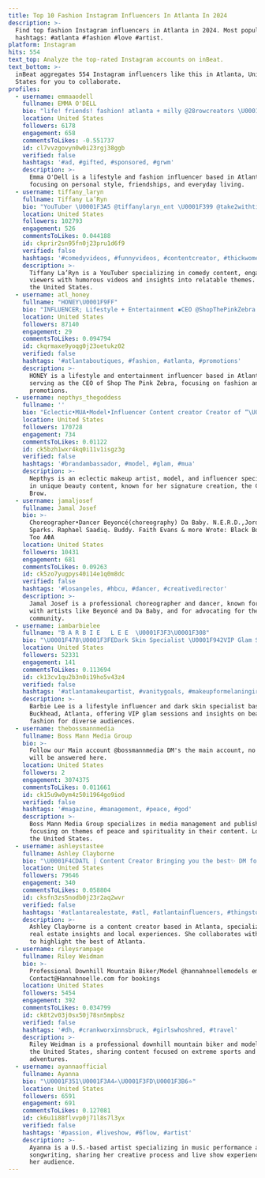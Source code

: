 ```yaml
---
title: Top 10 Fashion Instagram Influencers In Atlanta In 2024
description: >-
  Find top fashion Instagram influencers in Atlanta in 2024. Most popular
  hashtags: #atlanta #fashion #love #artist.
platform: Instagram
hits: 554
text_top: Analyze the top-rated Instagram accounts on inBeat.
text_bottom: >-
  inBeat aggregates 554 Instagram influencers like this in Atlanta, United
  States for you to collaborate.
profiles:
  - username: emmaaodell
    fullname: EMMA O'DELL
    bio: "life! friends! fashion! atlanta + milly @28rowcreators \U0001F48C odellemmag@gmail.com"
    location: United States
    followers: 6178
    engagement: 658
    commentsToLikes: -0.551737
    id: cl7vvzgovyn0w0i23rgj38ggb
    verified: false
    hashtags: '#ad, #gifted, #sponsored, #grwm'
    description: >-
      Emma O'Dell is a lifestyle and fashion influencer based in Atlanta,
      focusing on personal style, friendships, and everyday living.
  - username: tiffany_laryn
    fullname: Tiffany La’Ryn
    bio: "YouTuber \U0001F3A5 @tiffanylaryn_ent \U0001F399️ @take2withtiff NEW VIDEO OUT NOW! \U0001F447\U0001F3FD"
    location: United States
    followers: 102793
    engagement: 526
    commentsToLikes: 0.044188
    id: ckprir2sn95fn0j23pru1d6f9
    verified: false
    hashtags: '#comedyvideos, #funnyvideos, #contentcreator, #thickwomen'
    description: >-
      Tiffany La’Ryn is a YouTuber specializing in comedy content, engaging
      viewers with humorous videos and insights into relatable themes. Based in
      the United States.
  - username: atl_honey
    fullname: "HONEY\U0001F9FF"
    bio: "INFLUENCER; Lifestyle + Entertainment ▪️CEO @ShopThePinkZebra \U0001F4CD ATL \U0001F4E7 All business inquiries ThePinkZebrainfo@gmail.com"
    location: United States
    followers: 87140
    engagement: 29
    commentsToLikes: 0.094794
    id: ckqrmaxe9yoqg0j23oetukz02
    verified: false
    hashtags: '#atlantaboutiques, #fashion, #atlanta, #promotions'
    description: >-
      HONEY is a lifestyle and entertainment influencer based in Atlanta, also
      serving as the CEO of Shop The Pink Zebra, focusing on fashion and
      promotions.
  - username: nepthys_thegoddess
    fullname: ''
    bio: "Eclectic•MUA•Model•Influencer Content creator Creator of “\U0001D56E\U0001D58A\U0001D591\U0001D58A\U0001D598\U0001D599\U0001D58E\U0001D586\U0001D591 \U0001D56D\U0001D597\U0001D594\U0001D59C” #celestialbrow Neffthegodbookings@gmail.com"
    location: United States
    followers: 170728
    engagement: 734
    commentsToLikes: 0.01122
    id: ck5bzh1wxr4kq0i11v1isgz3g
    verified: false
    hashtags: '#brandambassador, #model, #glam, #mua'
    description: >-
      Nepthys is an eclectic makeup artist, model, and influencer specializing
      in unique beauty content, known for her signature creation, the Celestial
      Brow.
  - username: jamaljosef
    fullname: Jamal Josef
    bio: >-
      Choreographer•Dancer Beyoncé(choreography) Da Baby. N.E.R.D.,Jordin
      Sparks. Raphael Saadiq. Buddy. Faith Evans & more Wrote: Black Boys Dance
      Too ΑΦΑ
    location: United States
    followers: 10431
    engagement: 681
    commentsToLikes: 0.09263
    id: ck5zo7yugpys40i14e1q0m8dc
    verified: false
    hashtags: '#losangeles, #hbcu, #dancer, #creativedirector'
    description: >-
      Jamal Josef is a professional choreographer and dancer, known for his work
      with artists like Beyoncé and Da Baby, and for advocating for the dance
      community.
  - username: iambarbielee
    fullname: "B A R B I E   L E E  \U0001F3F3️‍\U0001F308"
    bio: "\U0001F478\U0001F3FEDark Skin Specialist \U0001F942VIP Glam Sessions ⏰5am-8pm \U0001F4CDBuckhead ATL ✈️Lifestyle Influencer \U0001F351Southern Belle ♒️Aquarius \U0001F6CD@glamboxofficial \U0001F447\U0001F3FE \U0001D54Aℍ\U0001D546ℙ • \U0001D539\U0001D546\U0001D546\U0001D542 \U0001F447\U0001F3FE"
    location: United States
    followers: 52331
    engagement: 141
    commentsToLikes: 0.113694
    id: ck13cv1qu2b3n0i19ho5v43z4
    verified: false
    hashtags: '#atlantamakeupartist, #vanitygoals, #makeupformelaningirls, #naturalhair'
    description: >-
      Barbie Lee is a lifestyle influencer and dark skin specialist based in
      Buckhead, Atlanta, offering VIP glam sessions and insights on beauty and
      fashion for diverse audiences.
  - username: thebossmannmedia
    fullname: Boss Mann Media Group
    bio: >-
      Follow our Main account @bossmannmedia DM's the main account, no message
      will be answered here.
    location: United States
    followers: 2
    engagement: 3074375
    commentsToLikes: 0.011661
    id: ck15u9w0ym4z50i1964go9iod
    verified: false
    hashtags: '#magazine, #management, #peace, #god'
    description: >-
      Boss Mann Media Group specializes in media management and publishing,
      focusing on themes of peace and spirituality in their content. Located in
      the United States.
  - username: ashleystastee
    fullname: Ashley Clayborne
    bio: "\U0001F4CDATL | Content Creator Bringing you the best✨ DM for Collabs \U0001F4F1 Text: 404-500-9058 Let’s Work!"
    location: United States
    followers: 79646
    engagement: 340
    commentsToLikes: 0.058804
    id: cksfn3zs5nodb0j23r2aq2wvr
    verified: false
    hashtags: '#atlantarealestate, #atl, #atlantainfluencers, #thingstodoinatlanta'
    description: >-
      Ashley Clayborne is a content creator based in Atlanta, specializing in
      real estate insights and local experiences. She collaborates with brands
      to highlight the best of Atlanta.
  - username: rileysrampage
    fullname: Riley Weidman
    bio: >-
      Professional Downhill Mountain Biker/Model @hannahnoellemodels email
      Contact@Hannahnoelle.com for bookings
    location: United States
    followers: 5454
    engagement: 392
    commentsToLikes: 0.034799
    id: ck8t2v03j0sx50j78sn5mpbsz
    verified: false
    hashtags: '#dh, #crankworxinnsbruck, #girlswhoshred, #travel'
    description: >-
      Riley Weidman is a professional downhill mountain biker and model based in
      the United States, sharing content focused on extreme sports and lifestyle
      adventures.
  - username: ayannaofficial
    fullname: Ayanna
    bio: "\U0001F351\U0001F3A4✍\U0001F3FD\U0001F3B6⭐️"
    location: United States
    followers: 6591
    engagement: 691
    commentsToLikes: 0.127081
    id: ck6u1i88flvvp0j71l8s7l3yx
    verified: false
    hashtags: '#passion, #liveshow, #6flow, #artist'
    description: >-
      Ayanna is a U.S.-based artist specializing in music performance and
      songwriting, sharing her creative process and live show experiences with
      her audience.
---
```


